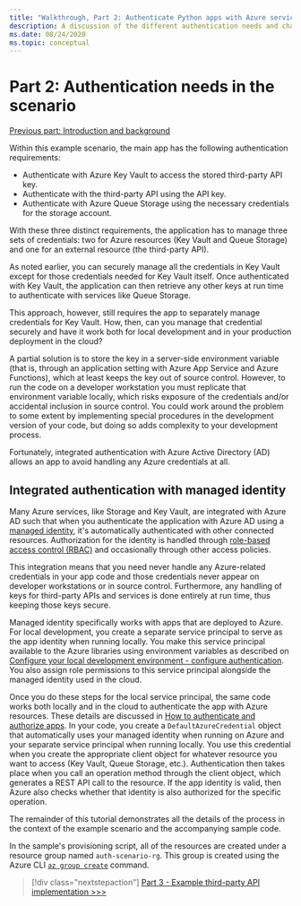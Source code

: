 ```yaml
---
title: "Walkthrough, Part 2: Authenticate Python apps with Azure services"
description: A discussion of the different authentication needs and challenges in the example scenario, and how those challenges are met with Azure integrated authentication.
ms.date: 08/24/2020
ms.topic: conceptual
---
```


# Part 2: Authentication needs in the scenario

[Previous part: Introduction and background](walkthrough-tutorial-authentication-01.md)

Within this example scenario, the main app has the following authentication requirements:

- Authenticate with Azure Key Vault to access the stored third-party API key.
- Authenticate with the third-party API using the API key.
- Authenticate with Azure Queue Storage using the necessary credentials for the storage account.

With these three distinct requirements, the application has to manage three sets of credentials: two for Azure resources (Key Vault and Queue Storage) and one for an external resource (the third-party API).

As noted earlier, you can securely manage all the credentials in Key Vault except for those credentials needed for Key Vault itself. Once authenticated with Key Vault, the application can then retrieve any other keys at run time to authenticate with services like Queue Storage.

This approach, however, still requires the app to separately manage credentials for Key Vault. How, then, can you manage that credential securely and have it work both for local development and in your production deployment in the cloud?

A partial solution is to store the key in a server-side environment variable (that is, through an application setting with Azure App Service and Azure Functions), which at least keeps the key out of source control. However, to run the code on a developer workstation you must replicate that environment variable locally, which risks exposure of the credentials and/or accidental inclusion in source control. You could work around the problem to some extent by implementing special procedures in the development version of your code, but doing so adds complexity to your development process.

Fortunately, integrated authentication with Azure Active Directory (AD) allows an app to avoid handling any Azure credentials at all.

## Integrated authentication with managed identity

Many Azure services, like Storage and Key Vault, are integrated with Azure AD such that when you authenticate the application with Azure AD using a [managed identity](/azure/active-directory/managed-identities-azure-resources/overview), it's automatically authenticated with other connected resources. Authorization for the identity is handled through [role-based access control (RBAC)](how-to-assign-role-permissions.md) and occasionally through other access policies.

This integration means that you need never handle any Azure-related credentials in your app code and those credentials never appear on developer workstations or in source control. Furthermore, any handling of keys for third-party APIs and services is done entirely at run time, thus keeping those keys secure.

Managed identity specifically works with apps that are deployed to Azure. For local development, you create a separate service principal to serve as the app identity when running locally. You make this service principal available to the Azure libraries using environment variables as described on [Configure your local development environment - configure authentication](configure-local-development-environment.md#configure-authentication). You also assign role permissions to this service principal alongside the managed identity used in the cloud.

Once you do these steps for the local service principal, the same code works both locally and in the cloud to authenticate the app with Azure resources. These details are discussed in [How to authenticate and authorize apps](azure-sdk-authentication.md). In your code, you create a `DefaultAzureCredential` object that automatically uses your managed identity when running on Azure and your separate service principal when running locally. You use this credential when you create the appropriate client object for whatever resource you want to access (Key Vault, Queue Storage, etc.). Authentication then takes place when you call an operation method through the client object, which generates a REST API call to the resource. If the app identity is valid, then Azure also checks whether that identity is also authorized for the specific operation.

The remainder of this tutorial demonstrates all the details of the process in the context of the example scenario and the accompanying sample code.

In the sample's provisioning script, all of the resources are created under a resource group named `auth-scenario-rg`. This group is created using the Azure CLI [`az group create`](/cli/azure/group?view=azure-cli-latest#az-group-create) command.

> [!div class="nextstepaction"]
> [Part 3 - Example third-party API implementation >>>](walkthrough-tutorial-authentication-03.md)

